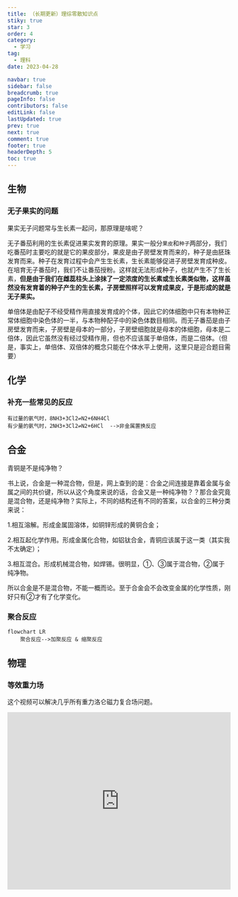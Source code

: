 ```yaml
---
title: （长期更新）理综零散知识点
stiky: true
star: 3
order: 4
category:
  - 学习
tag:
  - 理科
date: 2023-04-28

navbar: true
sidebar: false
breadcrumb: true
pageInfo: false
contributors: false
editLink: false
lastUpdated: true
prev: true
next: true
comment: true
footer: true
headerDepth: 5
toc: true
---
```



## 生物

### 无子果实的问题

果实无子问题常与生长素一起问，那原理是啥呢？

无子番茄利用的生长素促进果实发育的原理。果实一般分`果皮`和`种子`两部分，我们吃番茄时主要吃的就是它的果皮部分，果皮是由子房壁发育而来的，种子是由胚珠发育而来。种子在发育过程中会产生生长素，生长素能够促进子房壁发育成种皮。在培育无子番茄时，我们不让番茄授粉。这样就无法形成种子，也就产生不了生长素，**但是由于我们在雌蕊柱头上涂抹了一定浓度的生长素或生长素类似物，这样虽然没有发育着的种子产生的生长素，子房壁照样可以发育成果皮，于是形成的就是无子果实。**

单倍体是由配子不经受精作用直接发育成的个体，因此它的体细胞中只有本物种正常体细胞中染色体的一半，与本物种配子中的染色体数目相同。而无子番茄是由子房壁发育而来，子房壁是母本的一部分，子房壁细胞就是母本的体细胞，母本是二倍体，因此它虽然没有经过受精作用，但也不应该属于单倍体，而是二倍体。（但是，事实上，单倍体、双倍体的概念只能在个体水平上使用，这里只是迎合题目需要）

## 化学

### 补充一些常见的反应

```
有过量的氨气时，8NH3+3Cl2⇌N2+6NH4Cl
有少量的氨气时，2NH3+3Cl2⇌N2+6HCl  -->非金属置换反应
```



## 合金

青铜是不是纯净物？

书上说，合金是一种混合物，但是，网上查到的是：合金之间连接是靠着金属与金属之间的共价键，所以从这个角度来说的话，合金又是一种纯净物？？那合金究竟是混合物，还是纯净物？实际上，不同的结构还有不同的答案，以合金的三种分类来说：

1.相互溶解。形成金属固溶体，如铜锌形成的黄铜合金；

2.相互起化学作用。形成金属化合物，如铝钛合金，青铜应该属于这一类（其实我不太确定）；

3.相互混合。形成机械混合物，如焊锡。很明显，①、③属于混合物，②属于纯净物。

所以合金是不是混合物，不能一概而论。至于合金会不会改变金属的化学性质，刚好只有②才有了化学变化。

### 聚合反应

```mermaid
flowchart LR
	聚合反应-->加聚反应 & 缩聚反应
```

## 物理

### 等效重力场

这个视频可以解决几乎所有重力洛仑磁力复合场问题。

<iframe id="spkj" src="https://player.bilibili.com/player.html?aid=380851023&bvid=BV1Vf4y1F7z9&cid=489600456&page=1&autoplay=0" scrolling="no" border="0" frameborder="no" framespacing="0" allowfullscreen="true" width="100%" height="400"> </iframe>

